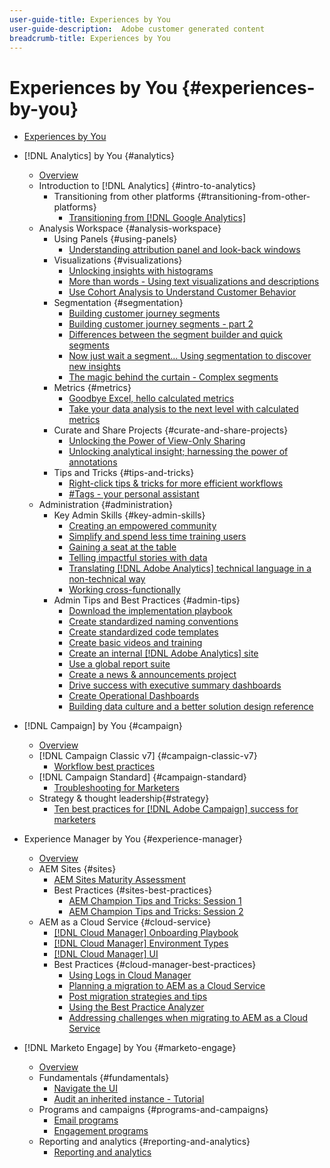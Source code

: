 ```yaml
---
user-guide-title: Experiences by You
user-guide-description:  Adobe customer generated content
breadcrumb-title: Experiences by You
---
```


# Experiences by You {#experiences-by-you}

+ [Experiences by You](/help/overview.md)

+ [!DNL Analytics] by You {#analytics}
  + [Overview](/help/analytics/overview.md)
  + Introduction to [!DNL Analytics] {#intro-to-analytics}
    + Transitioning from other platforms {#transitioning-from-other-platforms}
      + [Transitioning from [!DNL Google Analytics]](../analytics/intro-to-analytics/transitioning-from-other-platforms/transition-from-google-analytics.md)
  + Analysis Workspace {#analysis-workspace}
    + Using Panels {#using-panels}
      + [Understanding attribution panel and look-back windows](../analytics/analysis-workspace/using-panels/understanding-adobe-analytics-attribution-panel-and-lookback-windows.md)
    + Visualizations {#visualizations}
      + [Unlocking insights with histograms](../analytics/analysis-workspace/visualizations/unlocking-insights-with-histograms.md)
      + [More than words - Using text visualizations and descriptions](../analytics/analysis-workspace/visualizations/more-than-words-using-text-visualizations-and-descriptions.md)
      + [Use Cohort Analysis to Understand Customer Behavior](../analytics/analysis-workspace/visualizations/use-cohort-analysis-to-understand-customer-behavior.md)
    + Segmentation {#segmentation}
      + [Building customer journey segments](../analytics/analysis-workspace/segmentation/building-customer-journey-segments.md)
      + [Building customer journey segments - part 2](../analytics/analysis-workspace/segmentation/building-customer-journey-segments-part-two.md)
      + [Differences between the segment builder and quick segments](../analytics/analysis-workspace/segmentation/differences-between-the-segment-builder-and-quick-segments.md)
      + [Now just wait a segment… Using segmentation to discover new insights](../analytics/analysis-workspace/segmentation/segmentation-to-discover-new-insights.md)
      + [The magic behind the curtain - Complex segments](../analytics/analysis-workspace/segmentation/the-magic-behind-the-curtain-complex-segments.md)
    + Metrics {#metrics}
      + [Goodbye Excel, hello calculated metrics](../analytics/analysis-workspace/metrics/goodbye-excel-hello-calculated-metrics.md)
      + [Take your data analysis to the next level with calculated metrics](../analytics/analysis-workspace/metrics/take-your-data-analysis-to-the-next-level-with-calculated-metrics.md)
    + Curate and Share Projects {#curate-and-share-projects}
      + [Unlocking the Power of View-Only Sharing](../analytics/analysis-workspace/curate-and-share-projects/unlocking-the-power-of-view-only-sharing.md)
      + [Unlocking analytical insight; harnessing the power of annotations](../analytics/analysis-workspace/curate-and-share-projects/harnessing-the-power-of-annotations.md)
    + Tips and Tricks {#tips-and-tricks}
      + [Right-click tips & tricks for more efficient workflows](../analytics/analysis-workspace/tips-and-tricks/right-click-tips-and-tricks-for-more-efficient-workflows.md)
      + [#Tags - your personal assistant](../analytics/analysis-workspace/tips-and-tricks/tags-your-personal-assistant.md)
  + Administration {#administration} 
    + Key Admin Skills {#key-admin-skills}
      + [Creating an empowered community](../analytics/administration/key-admin-skills/empowered-community.md)
      + [Simplify and spend less time training users](../analytics/administration/key-admin-skills/simplify-training-users.md)
      + [Gaining a seat at the table](../analytics/administration/key-admin-skills/gaining-a-seat-at-the-table.md)
      + [Telling impactful stories with data](../analytics/administration/key-admin-skills/telling-impactful-stories-with-data.md)
      + [Translating [!DNL Adobe Analytics] technical language in a non-technical way](../analytics/administration/key-admin-skills/translating-adobe-analytics-technical-language.md)
      + [Working cross-functionally](../analytics/administration/key-admin-skills/working-cross-functionally.md)
    + Admin Tips and Best Practices {#admin-tips}
      + [Download the implementation playbook](../analytics/administration/admin-tips/download-the-adobe-analytics-implementation-playbook.md)
      + [Create standardized naming conventions](../analytics/administration/admin-tips/create-standardized-naming-conventions.md)
      + [Create standardized code templates](../analytics/administration/admin-tips/create-standardized-code-templates.md)
      + [Create basic videos and training](../analytics/administration/admin-tips/create-basic-videos-and-training.md)
      + [Create an internal [!DNL Adobe Analytics] site](../analytics/administration/admin-tips/create-an-internal-adobe-analytics-site.md)
      + [Use a global report suite](../analytics/administration/admin-tips/use-a-global-report-suite.md)
      + [Create a news & announcements project](../analytics/administration/admin-tips/create-a-news-and-announcements-project.md)
      + [Drive success with executive summary dashboards](../analytics/administration/admin-tips/driving-success-with-executive-summary-dashboards.md)
      + [Create Operational Dashboards](../analytics/administration/admin-tips/create-operational-dashboards.md)
      + [Building data culture and a better solution design reference](../analytics/administration/admin-tips/better-sdr.md)
+ [!DNL Campaign] by You {#campaign}
  + [Overview](/help/campaign/overview.md)
  + [!DNL Campaign Classic v7] {#campaign-classic-v7}
    + [Workflow best practices](/help/campaign/ac-v7/workflow-best-practices-for-marketers.md)
  + [!DNL Campaign Standard] {#campaign-standard}
    + [Troubleshooting for Marketers](/help/campaign/acs/troubleshooting-for-marketers.md)
  + Strategy & thought leadership{#strategy}
    + [Ten best practices for [!DNL Adobe Campaign] success for marketers](/help/campaign/10-best-practices-for-marketers.md)
+ Experience Manager by You {#experience-manager}
  + [Overview](/help/experience-manager/overview.md)
  + AEM Sites {#sites}
    + [AEM Sites Maturity Assessment](/help/experience-manager/sites/expert-resources/maturity-assessment.md)
    + Best Practices {#sites-best-practices}
      + [AEM Champion Tips and Tricks: Session 1](/help/experience-manager/sites/expert-resources/champion-tips-1.md)
      + [AEM Champion Tips and Tricks: Session 2](/help/experience-manager/sites/expert-resources/champion-tips-2.md)
  + AEM as a Cloud Service {#cloud-service}
    + [[!DNL Cloud Manager] Onboarding Playbook](/help/experience-manager/cloud-service/expert-resources/aem-champions/onboarding-playbook.md)
    + [[!DNL Cloud Manager] Environment Types](/help/experience-manager/cloud-service/expert-resources/aem-champions/environment-types.md)
    + [[!DNL Cloud Manager] UI](/help/experience-manager/cloud-service/expert-resources/aem-champions/cloud-manager-ui.md)
    + Best Practices {#cloud-manager-best-practices}
      + [Using Logs in Cloud Manager](/help/experience-manager/cloud-service/expert-resources/aem-champions/cloud-manager-using-logs.md)
      + [Planning a migration to AEM as a Cloud Service](/help/experience-manager/cloud-service/expert-resources/aem-champions/migration.md)
      + [Post migration strategies and tips](/help/experience-manager/cloud-service/expert-resources/aem-champions/post-migration.md)
      + [Using the Best Practice Analyzer](/help/experience-manager/cloud-service/expert-resources/aem-champions/best-practice-analyzer.md)
      + [Addressing challenges when migrating to AEM as a Cloud Service](/help/experience-manager/cloud-service/expert-resources/aem-champions/migration-challenges.md)
+ [!DNL Marketo Engage] by You {#marketo-engage}
  + [Overview](/help/marketo/overview.md)
  + Fundamentals {#fundamentals}
    + [Navigate the UI](/help/marketo/fundamentals/ui-navigation.md)
    + [Audit an inherited instance - Tutorial](https://experienceleague.adobe.com/docs/experiences-by-you/auditing-an-inherited-instance/overview.html)
  + Programs and campaigns {#programs-and-campaigns}
    + [Email programs](/help/marketo/programs/email-programs.md)
    + [Engagement programs](/help/marketo/programs/engagement-programs.md)
  + Reporting and analytics {#reporting-and-analytics}
    + [Reporting and analytics](/help/marketo/reporting/reporting-and-analytics.md)
